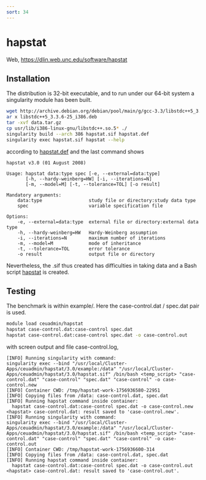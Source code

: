 ```yaml
---
sort: 34
---
```


# hapstat

Web, <https://dlin.web.unc.edu/software/hapstat>

## Installation

The distribution is 32-bit executable, and to run under our 64-bit system a singularity module has been built.

```bash
wget http://archive.debian.org/debian/pool/main/g/gcc-3.3/libstdc++5_3.3.6-25_i386.deb
ar x libstdc++5_3.3.6-25_i386.deb
tar -xvf data.tar.gz
cp usr/lib/i386-linux-gnu/libstdc++.so.5* ./
singularity build --arch 386 hapstat.sif hapstat.def
singularity exec hapstat.sif hapstat --help
```

according to [hapstat.def](files/hapstat.def) and the last command shows

```
hapstat v3.0 (01 August 2008)

Usage: hapstat data:type spec [-e, --external=data:type]
       [-h, --hardy-weinberg=HW] [-i, --iterations=N]
       [-m, --model=M] [-t, --tolerance=TOL] [-o result]

Mandatory arguments:
    data:type                 study file or directory:study data type
    spec                      variable specification file

Options:
    -e, --external=data:type  external file or directory:external data type
    -h, --hardy-weinberg=HW   Hardy-Weinberg assumption
    -i, --iterations=N        maximum number of iterations
    -m, --model=M             mode of inheritance
    -t, --tolerance=TOL       error tolerance
    -o result                 output file or directory
```

Nevertheless, the .sif thus created has difficulties in taking data and a Bash script [hapstat](files/hapstat) is created.

## Testing

The benchmark is within example/. Here the case-control.dat / spec.dat pair is used.

```bash
module load ceuadmin/hapstat
hapstat case-control.dat:case-control spec.dat
hapstat case-control.dat:case-control spec.dat -o case-control.out
```

with screen output and file case-control.log,

```
[INFO] Running singularity with command:
singularity exec --bind "/usr/local/Cluster-Apps/ceuadmin/hapstat/3.0/example:/data" "/usr/local/Cluster-Apps/ceuadmin/hapstat/3.0/hapstat.sif" /bin/bash <temp_script> "case-control.dat" "case-control" "spec.dat" "case-control" -o case-control.new
[INFO] Container CWD: /tmp/hapstat-work-1756936580-22951
[INFO] Copying files from /data: case-control.dat, spec.dat
[INFO] Running hapstat command inside container:
  hapstat case-control.dat:case-control spec.dat -o case-control.new
<hapstat> case-control.dat: result saved to 'case-control.new'.
[INFO] Running singularity with command:
singularity exec --bind "/usr/local/Cluster-Apps/ceuadmin/hapstat/3.0/example:/data" "/usr/local/Cluster-Apps/ceuadmin/hapstat/3.0/hapstat.sif" /bin/bash <temp_script> "case-control.dat" "case-control" "spec.dat" "case-control" -o case-control.out
[INFO] Container CWD: /tmp/hapstat-work-1756936600-314
[INFO] Copying files from /data: case-control.dat, spec.dat
[INFO] Running hapstat command inside container:
  hapstat case-control.dat:case-control spec.dat -o case-control.out
<hapstat> case-control.dat: result saved to 'case-control.out'.
```
